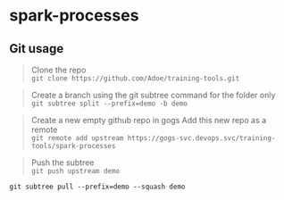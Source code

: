 # spark-processes

## Git usage

> Clone the repo  
`git clone https://github.com/Adoe/training-tools.git`  

> Create a branch using the git subtree command for the folder only  
`git subtree split --prefix=demo -b demo`  

> Create a new empty github repo in gogs 
> Add this new repo as a remote  
`git remote add upstream https://gogs-svc.devops.svc/training-tools/spark-processes`  

> Push the subtree  
`git push upstream demo`  

`git subtree pull --prefix=demo --squash demo`  
